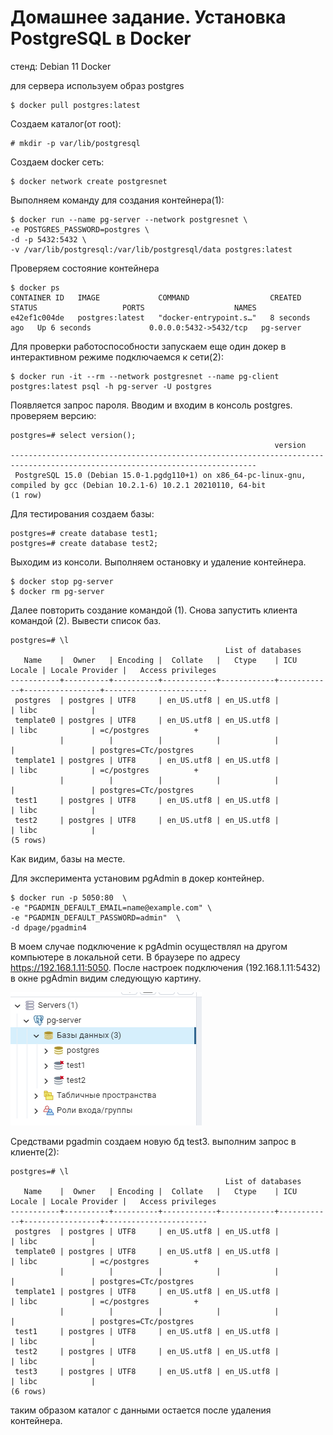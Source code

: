 # Домашнее задание. Установка PostgreSQL в Docker

стенд:
Debian 11
Docker 

для сервера используем образ postgres
```
$ docker pull postgres:latest
```

Создаем каталог(от root):
```
# mkdir -p var/lib/postgresql
```
Создаем docker сеть:
```
$ docker network create postgresnet 
```

Выполняем команду для создания контейнера(1):
```
$ docker run --name pg-server --network postgresnet \
-e POSTGRES_PASSWORD=postgres \
-d -p 5432:5432 \
-v /var/lib/postgresql:/var/lib/postgresql/data postgres:latest
```

Проверяем состояние контейнера
```
$ docker ps 
CONTAINER ID   IMAGE             COMMAND                  CREATED         STATUS                   PORTS                    NAMES
e42ef1c004de   postgres:latest   "docker-entrypoint.s…"   8 seconds ago   Up 6 seconds             0.0.0.0:5432->5432/tcp   pg-server
```

Для проверки работоспособности запускаем еще один докер в интерактивном режиме подключаемся к сети(2): 

```
$ docker run -it --rm --network postgresnet --name pg-client postgres:latest psql -h pg-server -U postgres
```
Появляется запрос пароля. Вводим и входим в консоль postgres. проверяем версию:
```
postgres=# select version();
                                                           version
-----------------------------------------------------------------------------------------------------------------------------
 PostgreSQL 15.0 (Debian 15.0-1.pgdg110+1) on x86_64-pc-linux-gnu, compiled by gcc (Debian 10.2.1-6) 10.2.1 20210110, 64-bit
(1 row)
```

Для тестирования создаем базы:
```
postgres=# create database test1;
postgres=# create database test2;
```
Выходим из консоли. 
Выполняем остановку и удаление контейнера.
```
$ docker stop pg-server
$ docker rm pg-server
```
Далее повторить создание командой (1).
Снова запустить клиента командой (2). Вывести список баз. 
```
postgres=# \l
                                                List of databases
   Name    |  Owner   | Encoding |  Collate   |   Ctype    | ICU Locale | Locale Provider |   Access privileges
-----------+----------+----------+------------+------------+------------+-----------------+-----------------------
 postgres  | postgres | UTF8     | en_US.utf8 | en_US.utf8 |            | libc            |
 template0 | postgres | UTF8     | en_US.utf8 | en_US.utf8 |            | libc            | =c/postgres          +
           |          |          |            |            |            |                 | postgres=CTc/postgres
 template1 | postgres | UTF8     | en_US.utf8 | en_US.utf8 |            | libc            | =c/postgres          +
           |          |          |            |            |            |                 | postgres=CTc/postgres
 test1     | postgres | UTF8     | en_US.utf8 | en_US.utf8 |            | libc            |
 test2     | postgres | UTF8     | en_US.utf8 | en_US.utf8 |            | libc            |
(5 rows)
```
Как видим, базы на месте.

Для эксперимента установим pgAdmin в докер контейнер.
```
$ docker run -p 5050:80  \
-e "PGADMIN_DEFAULT_EMAIL=name@example.com" \
-e "PGADMIN_DEFAULT_PASSWORD=admin"  \
-d dpage/pgadmin4
```
В моем случае подключение к pgAdmin осуществлял на другом компьютере в локальной сети. В браузере по адресу https://192.168.1.11:5050. После настроек подключения (192.168.1.11:5432) в окне pgAdmin видим следующую картину.

![pgadmin][1]

[1]: ../img/pgadmin.png

Средствами pgadmin создаем новую бд test3.
выполним запрос в клиенте(2):
```
postgres=# \l
                                                List of databases
   Name    |  Owner   | Encoding |  Collate   |   Ctype    | ICU Locale | Locale Provider |   Access privileges
-----------+----------+----------+------------+------------+------------+-----------------+-----------------------
 postgres  | postgres | UTF8     | en_US.utf8 | en_US.utf8 |            | libc            |
 template0 | postgres | UTF8     | en_US.utf8 | en_US.utf8 |            | libc            | =c/postgres          +
           |          |          |            |            |            |                 | postgres=CTc/postgres
 template1 | postgres | UTF8     | en_US.utf8 | en_US.utf8 |            | libc            | =c/postgres          +
           |          |          |            |            |            |                 | postgres=CTc/postgres
 test1     | postgres | UTF8     | en_US.utf8 | en_US.utf8 |            | libc            |
 test2     | postgres | UTF8     | en_US.utf8 | en_US.utf8 |            | libc            |
 test3     | postgres | UTF8     | en_US.utf8 | en_US.utf8 |            | libc            |
(6 rows)
```

таким образом каталог с данными остается после удаления контейнера.